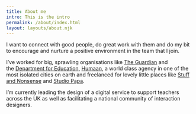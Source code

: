 ```yaml
---
title: About me
intro: This is the intro
permalink: /about/index.html
layout: layouts/about.njk
---
```

I want to connect with good people, do great work with them and do my bit to encourage and nurture a positive environment in the team that I join.

I’ve worked for big, sprawling organisations like [The Guardian](https://www.theguardian.com/uk) and the [Department for Education](https://www.gov.uk/government/organisations/department-for-education), [Humaan](http://humaan.com/), a world class agency in one of the most isolated cities on earth and freelanced for lovely little places like [Stuff and Nonsense](https://stuffandnonsense.co.uk/) and [Studio Papa](https://studiopapa.com.au/).

I’m currently leading the design of a digital service to support teachers across the UK as well as facilitating a national community of interaction designers.